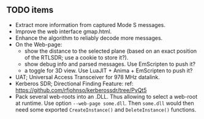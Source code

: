 ## TODO items

* Extract more information from captured Mode S messages.
* Improve the web interface gmap.html.
* Enhance the algorithm to reliably decode more messages.
* On the Web-page:
  - show the distance to the selected plane
    (based on an exact position of the RTLSDR; use a cookie to store it?).
  - show debug info and parsed messages. Use EmScripten to push it?
  - a toggle for 3D view. Use LuaJIT + Anima + EmScripten to push it?
* UAT; Universal Access Transceiver for 978 MHz datalink.
* Kerberos SDR; Directional Finding Feature:
   ref: https://github.com/rfjohnso/kerberossdr/tree/PyQt5
* Pack several web-roots into an .DLL. Thus allowing to select a
  web-root at runtime. Use option `--web-page some.dll`. Then `some.dll`
  would then need some exported `CreateInstance()` and `DeleteInstance()`
  functions.

